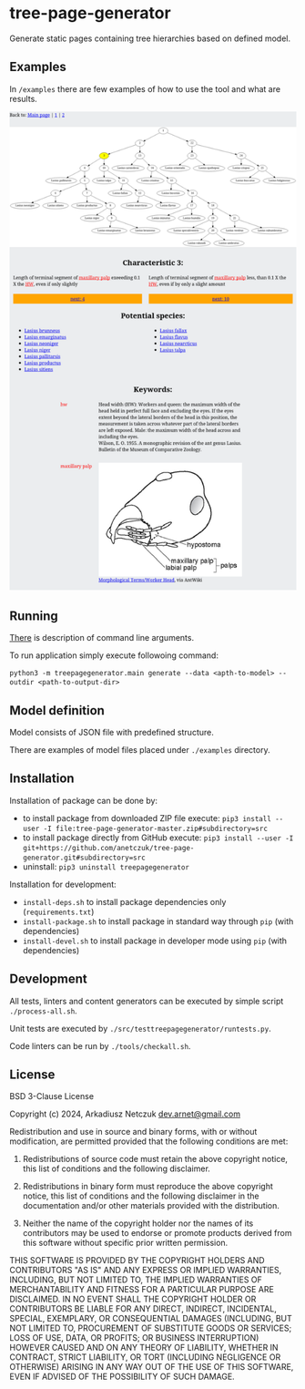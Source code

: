# tree-page-generator

Generate static pages containing tree hierarchies based on defined model.


## Examples

In `/examples` there are few examples of how to use the tool and what are results.

[![characteristic page](examples/key_ant_queen_lasius_wilson/screens/3-page-small.png "characteristic page")](examples/key_ant_queen_lasius_wilson/screens/3-page.png)


## Running

[There](doc/cmdargs.md) is description of command line arguments.

To run application simply execute followoing command:
```
python3 -m treepagegenerator.main generate --data <apth-to-model> --outdir <path-to-output-dir>
```


## Model definition

Model consists of JSON file with predefined structure.

There are examples of model files placed under `./examples` directory.


## Installation

Installation of package can be done by:
 - to install package from downloaded ZIP file execute: `pip3 install --user -I file:tree-page-generator-master.zip#subdirectory=src`
 - to install package directly from GitHub execute: `pip3 install --user -I git+https://github.com/anetczuk/tree-page-generator.git#subdirectory=src`
 - uninstall: `pip3 uninstall treepagegenerator`

Installation for development:
 - `install-deps.sh` to install package dependencies only (`requirements.txt`)
 - `install-package.sh` to install package in standard way through `pip` (with dependencies)
 - `install-devel.sh` to install package in developer mode using `pip` (with dependencies)


## Development

All tests, linters and content generators can be executed by simple script `./process-all.sh`.

Unit tests are executed by `./src/testtreepagegenerator/runtests.py`.

Code linters can be run by `./tools/checkall.sh`.


## License

BSD 3-Clause License

Copyright (c) 2024, Arkadiusz Netczuk <dev.arnet@gmail.com>

Redistribution and use in source and binary forms, with or without
modification, are permitted provided that the following conditions are met:

1. Redistributions of source code must retain the above copyright notice, this
   list of conditions and the following disclaimer.

2. Redistributions in binary form must reproduce the above copyright notice,
   this list of conditions and the following disclaimer in the documentation
   and/or other materials provided with the distribution.

3. Neither the name of the copyright holder nor the names of its
   contributors may be used to endorse or promote products derived from
   this software without specific prior written permission.

THIS SOFTWARE IS PROVIDED BY THE COPYRIGHT HOLDERS AND CONTRIBUTORS "AS IS"
AND ANY EXPRESS OR IMPLIED WARRANTIES, INCLUDING, BUT NOT LIMITED TO, THE
IMPLIED WARRANTIES OF MERCHANTABILITY AND FITNESS FOR A PARTICULAR PURPOSE ARE
DISCLAIMED. IN NO EVENT SHALL THE COPYRIGHT HOLDER OR CONTRIBUTORS BE LIABLE
FOR ANY DIRECT, INDIRECT, INCIDENTAL, SPECIAL, EXEMPLARY, OR CONSEQUENTIAL
DAMAGES (INCLUDING, BUT NOT LIMITED TO, PROCUREMENT OF SUBSTITUTE GOODS OR
SERVICES; LOSS OF USE, DATA, OR PROFITS; OR BUSINESS INTERRUPTION) HOWEVER
CAUSED AND ON ANY THEORY OF LIABILITY, WHETHER IN CONTRACT, STRICT LIABILITY,
OR TORT (INCLUDING NEGLIGENCE OR OTHERWISE) ARISING IN ANY WAY OUT OF THE USE
OF THIS SOFTWARE, EVEN IF ADVISED OF THE POSSIBILITY OF SUCH DAMAGE.
